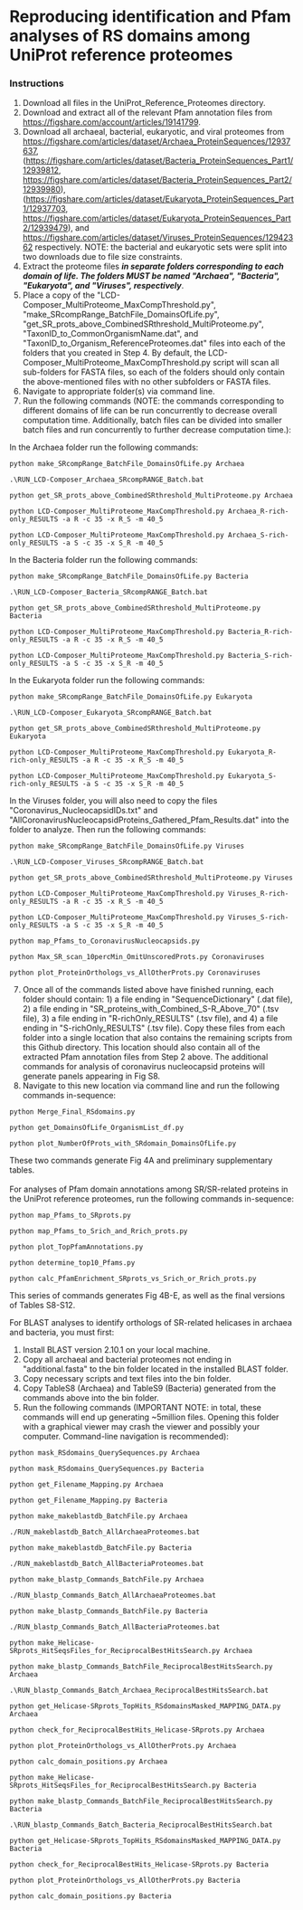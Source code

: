 # Reproducing identification and Pfam analyses of RS domains among UniProt reference proteomes

### Instructions
1. Download all files in the UniProt_Reference_Proteomes directory.
2. Download and extract all of the relevant Pfam annotation files from https://figshare.com/account/articles/19141799.
3. Download all archaeal, bacterial, eukaryotic, and viral proteomes from https://figshare.com/articles/dataset/Archaea_ProteinSequences/12937637, (https://figshare.com/articles/dataset/Bacteria_ProteinSequences_Part1/12939812, https://figshare.com/articles/dataset/Bacteria_ProteinSequences_Part2/12939980), (https://figshare.com/articles/dataset/Eukaryota_ProteinSequences_Part1/12937703, https://figshare.com/articles/dataset/Eukaryota_ProteinSequences_Part2/12939479), and https://figshare.com/articles/dataset/Viruses_ProteinSequences/12942362 respectively. NOTE: the bacterial and eukaryotic sets were split into two downloads due to file size constraints.
4. Extract the proteome files *__in separate folders corresponding to each domain of life. The folders MUST be named "Archaea", "Bacteria", "Eukaryota", and "Viruses", respectively__*.
5. Place a copy of the "LCD-Composer_MultiProteome_MaxCompThreshold.py", "make_SRcompRange_BatchFile_DomainsOfLife.py", "get_SR_prots_above_CombinedSRthreshold_MultiProteome.py", "TaxonID_to_CommonOrganismName.dat", and "TaxonID_to_Organism_ReferenceProteomes.dat" files into each of the folders that you created in Step 4. By default, the LCD-Composer_MultiProteome_MaxCompThreshold.py script will scan all sub-folders for FASTA files, so each of the folders should only contain the above-mentioned files with no other subfolders or FASTA files.
6. Navigate to appropriate folder(s) via command line.
7. Run the following commands (NOTE: the commands corresponding to different domains of life can be run concurrently to decrease overall computation time. Additionally, batch files can be divided into smaller batch files and run concurrently to further decrease computation time.):

In the Archaea folder run the following commands:
```    
python make_SRcompRange_BatchFile_DomainsOfLife.py Archaea
```

```    
.\RUN_LCD-Composer_Archaea_SRcompRANGE_Batch.bat
```

```    
python get_SR_prots_above_CombinedSRthreshold_MultiProteome.py Archaea
```

```
python LCD-Composer_MultiProteome_MaxCompThreshold.py Archaea_R-rich-only_RESULTS -a R -c 35 -x R_S -m 40_5
```

```
python LCD-Composer_MultiProteome_MaxCompThreshold.py Archaea_S-rich-only_RESULTS -a S -c 35 -x S_R -m 40_5
```

In the Bacteria folder run the following commands:
```    
python make_SRcompRange_BatchFile_DomainsOfLife.py Bacteria
```

```    
.\RUN_LCD-Composer_Bacteria_SRcompRANGE_Batch.bat
```

```    
python get_SR_prots_above_CombinedSRthreshold_MultiProteome.py Bacteria
```

```
python LCD-Composer_MultiProteome_MaxCompThreshold.py Bacteria_R-rich-only_RESULTS -a R -c 35 -x R_S -m 40_5
```

```
python LCD-Composer_MultiProteome_MaxCompThreshold.py Bacteria_S-rich-only_RESULTS -a S -c 35 -x S_R -m 40_5
```

In the Eukaryota folder run the following commands:
```    
python make_SRcompRange_BatchFile_DomainsOfLife.py Eukaryota
```

```    
.\RUN_LCD-Composer_Eukaryota_SRcompRANGE_Batch.bat
```

```    
python get_SR_prots_above_CombinedSRthreshold_MultiProteome.py Eukaryota
```

```
python LCD-Composer_MultiProteome_MaxCompThreshold.py Eukaryota_R-rich-only_RESULTS -a R -c 35 -x R_S -m 40_5
```

```
python LCD-Composer_MultiProteome_MaxCompThreshold.py Eukaryota_S-rich-only_RESULTS -a S -c 35 -x S_R -m 40_5
```

In the Viruses folder, you will also need to copy the files "Coronavirus_NucleocapsidIDs.txt" and "AllCoronavirusNucleocapsidProteins_Gathered_Pfam_Results.dat" into the folder to analyze. Then run the following commands:
```    
python make_SRcompRange_BatchFile_DomainsOfLife.py Viruses
```

```    
.\RUN_LCD-Composer_Viruses_SRcompRANGE_Batch.bat
```

```    
python get_SR_prots_above_CombinedSRthreshold_MultiProteome.py Viruses
```

```
python LCD-Composer_MultiProteome_MaxCompThreshold.py Viruses_R-rich-only_RESULTS -a R -c 35 -x R_S -m 40_5
```

```
python LCD-Composer_MultiProteome_MaxCompThreshold.py Viruses_S-rich-only_RESULTS -a S -c 35 -x S_R -m 40_5
```

```
python map_Pfams_to_CoronavirusNucleocapsids.py
```

```
python Max_SR_scan_10percMin_OmitUnscoredProts.py Coronaviruses
```

```
python plot_ProteinOrthologs_vs_AllOtherProts.py Coronaviruses
```

7. Once all of the commands listed above have finished running, each folder should contain: 1) a file ending in "SequenceDictionary" (.dat file), 2) a file ending in "SR_proteins_with_Combined_S-R_Above_70" (.tsv file), 3) a file ending in "R-richOnly_RESULTS" (.tsv file), and 4) a file ending in "S-richOnly_RESULTS" (.tsv file). Copy these files from each folder into a single location that also contains the remaining scripts from this Github directory. This location should also contain all of the extracted Pfam annotation files from Step 2 above. The additional commands for analysis of coronavirus nucleocapsid proteins will generate panels appearing in Fig S8.
8. Navigate to this new location via command line and run the following commands in-sequence:

```    
python Merge_Final_RSdomains.py
```

```    
python get_DomainsOfLife_OrganismList_df.py
```

```    
python plot_NumberOfProts_with_SRdomain_DomainsOfLife.py
```

These two commands generate Fig 4A and preliminary supplementary tables.
</br></br>
For analyses of Pfam domain annotations among SR/SR-related proteins in the UniProt reference proteomes, run the following commands in-sequence:

```    
python map_Pfams_to_SRprots.py
```

```    
python map_Pfams_to_Srich_and_Rrich_prots.py
```

```    
python plot_TopPfamAnnotations.py
```

```
python determine_top10_Pfams.py
```

```
python calc_PfamEnrichment_SRprots_vs_Srich_or_Rrich_prots.py
```

This series of commands generates Fig 4B-E, as well as the final versions of Tables S8-S12.

For BLAST analyses to identify orthologs of SR-related helicases in archaea and bacteria, you must first:
1. Install BLAST version 2.10.1 on your local machine.
2. Copy all archaeal and bacterial proteomes not ending in "additional.fasta" to the bin folder located in the installed BLAST folder.
3. Copy necessary scripts and text files into the bin folder.
4. Copy TableS8 (Archaea) and TableS9 (Bacteria) generated from the commands above into the bin folder.
5. Run the following commands (IMPORTANT NOTE: in total, these commands will end up generating ~5million files. Opening this folder with a graphical viewer may crash the viewer and possibly your computer. Command-line navigation is recommended):

```
python mask_RSdomains_QuerySequences.py Archaea
```

```
python mask_RSdomains_QuerySequences.py Bacteria
```

```
python get_Filename_Mapping.py Archaea
```

```
python get_Filename_Mapping.py Bacteria
```

```
python make_makeblastdb_BatchFile.py Archaea
```

```
./RUN_makeblastdb_Batch_AllArchaeaProteomes.bat
```

```
python make_makeblastdb_BatchFile.py Bacteria
```

```
./RUN_makeblastdb_Batch_AllBacteriaProteomes.bat
```

```
python make_blastp_Commands_BatchFile.py Archaea
```

```
./RUN_blastp_Commands_Batch_AllArchaeaProteomes.bat
```

```
python make_blastp_Commands_BatchFile.py Bacteria
```

```
./RUN_blastp_Commands_Batch_AllBacteriaProteomes.bat
```

```
python make_Helicase-SRprots_HitSeqsFiles_for_ReciprocalBestHitsSearch.py Archaea
```

```
python make_blastp_Commands_BatchFile_ReciprocalBestHitsSearch.py Archaea
```

```
.\RUN_blastp_Commands_Batch_Archaea_ReciprocalBestHitsSearch.bat
```

```
python get_Helicase-SRprots_TopHits_RSdomainsMasked_MAPPING_DATA.py Archaea
```

```
python check_for_ReciprocalBestHits_Helicase-SRprots.py Archaea
```

```
python plot_ProteinOrthologs_vs_AllOtherProts.py Archaea
```

```
python calc_domain_positions.py Archaea
```

```
python make_Helicase-SRprots_HitSeqsFiles_for_ReciprocalBestHitsSearch.py Bacteria
```

```
python make_blastp_Commands_BatchFile_ReciprocalBestHitsSearch.py Bacteria
```

```
.\RUN_blastp_Commands_Batch_Bacteria_ReciprocalBestHitsSearch.bat
```


```
python get_Helicase-SRprots_TopHits_RSdomainsMasked_MAPPING_DATA.py Bacteria
```

```
python check_for_ReciprocalBestHits_Helicase-SRprots.py Bacteria
```

```
python plot_ProteinOrthologs_vs_AllOtherProts.py Bacteria
```

```
python calc_domain_positions.py Bacteria
```
